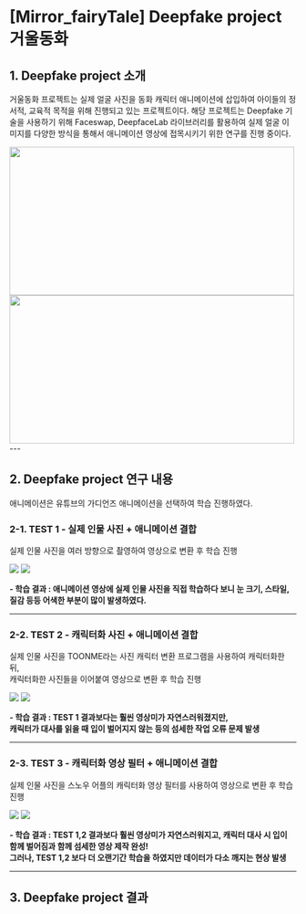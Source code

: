 
# [Mirror_fairyTale] Deepfake project 거울동화

## 1. Deepfake project 소개
거울동화 프로젝트는 실제 얼굴 사진을 동화 캐릭터 애니메이션에 삽입하여 아이들의 정서적, 교육적 목적을 위해 진행되고 있는 프로젝트이다. 해당 프로젝트는 Deepfake 기술을 사용하기 위해 Faceswap, DeepfaceLab 라이브러리를 활용하여 실제 얼굴 이미지를 다양한 방식을 통해서 애니메이션 영상에 접목시키기 위한 연구를 진행 중이다.
  <div>
    <img src="https://user-images.githubusercontent.com/67012957/152676877-056e8057-9165-4782-948a-267ea460d6b8.png" width="500" height="260">
    <img src="https://user-images.githubusercontent.com/67012957/152676861-992c2e04-0226-4c1c-bac1-8369801a725b.png" width="500" height="260">
  </div>
---


## 2. Deepfake project 연구 내용
애니메이션은 유튜브의 가디언즈 애니메이션을 선택하여 학습 진행하였다.

### 2-1. TEST 1 - 실제 인물 사진 + 애니메이션 결합
실제 인물 사진을 여러 방향으로 촬영하여 영상으로 변환 후 학습 진행

<div>
    <img src="https://user-images.githubusercontent.com/67012957/152679653-8ea84c0d-7c45-4795-9d76-97bea98e786a.png">
    <img src="https://user-images.githubusercontent.com/67012957/152681285-16abf978-c7af-4d5d-a188-236fa1a2c2c1.gif">
</div>


**- 학습 결과 : 애니메이션 영상에 실제 인물 사진을 직접 학습하다 보니 눈 크기, 스타일, 질감 등등 어색한 부분이 많이 발생하였다.**

---

### 2-2. TEST 2 - 캐릭터화 사진 + 애니메이션 결합
실제 인물 사진을 TOONME라는 사진 캐릭터 변환 프로그램을 사용하여 캐릭터화한 뒤,    
캐릭터화한 사진들을 이어붙여 영상으로 변환 후 학습 진행

<div>
  <img src="https://user-images.githubusercontent.com/67012957/152679660-6dfab81e-f2d3-4a54-83b6-f30af1064ed1.png">
  <img src="https://user-images.githubusercontent.com/67012957/152681304-9c8bb6ee-4379-473a-8ee3-4d57c096cae2.gif">
</div>


**- 학습 결과 : TEST 1 결과보다는 훨씬 영상미가 자연스러워졌지만,    
캐릭터가 대사를 읽을 때 입이 벌어지지 않는 등의 섬세한 작업 오류 문제 발생**

---

### 2-3. TEST 3 - 캐릭터화 영상 필터 + 애니메이션 결합
실제 인물 사진을 스노우 어플의 캐릭터화 영상 필터를 사용하여 영상으로 변환 후 학습 진행

<div>
  <img src="https://user-images.githubusercontent.com/67012957/152679669-d3f16306-e34c-4ec6-bddd-2be0af3b254c.png">
  <img src="https://user-images.githubusercontent.com/67012957/152681319-7e28cb2c-7963-4936-a2b3-7a910545008a.gif">
</div>

**- 학습 결과 : TEST 1,2 결과보다 훨씬 영상미가 자연스러워지고, 캐릭터 대사 시 입이 함께 벌어짐과 함께 섬세한 영상 제작 완성!    
그러나, TEST 1,2 보다 더 오랜기간 학습을 하였지만 데이터가 다소 깨지는 현상 발생**

---

## 3. Deepfake project 결과







